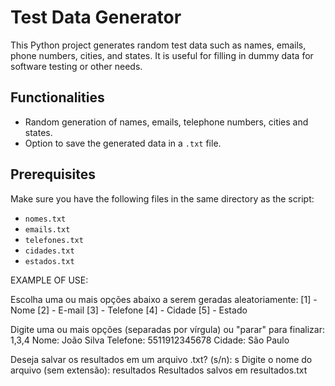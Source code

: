 # Test Data Generator

This Python project generates random test data such as names, emails, phone numbers, cities, and states. It is useful for filling in dummy data for software testing or other needs.

## Functionalities

- Random generation of names, emails, telephone numbers, cities and states.
- Option to save the generated data in a `.txt` file.

## Prerequisites

Make sure you have the following files in the same directory as the script:

- `nomes.txt`
- `emails.txt`
- `telefones.txt`
- `cidades.txt`
- `estados.txt`


EXAMPLE OF USE:

Escolha uma ou mais opções abaixo a serem geradas aleatoriamente:
[1] - Nome
[2] - E-mail
[3] - Telefone
[4] - Cidade
[5] - Estado

Digite uma ou mais opções (separadas por vírgula) ou "parar" para finalizar: 1,3,4
Nome: João Silva
Telefone: 5511912345678
Cidade: São Paulo

Deseja salvar os resultados em um arquivo .txt? (s/n): s
Digite o nome do arquivo (sem extensão): resultados
Resultados salvos em resultados.txt
